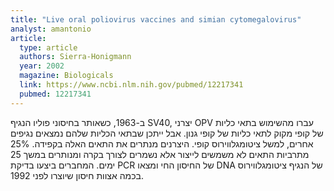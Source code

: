 ```yaml
---
title: "Live oral poliovirus vaccines and simian cytomegalovirus"
analyst: amantonio
article:
  type: article
  authors: Sierra-Honigmann
  year: 2002
  magazine: Biologicals
  link: https://www.ncbi.nlm.nih.gov/pubmed/12217341
  pubmed: 12217341
---
```


ב-1963, כשאותר בחיסוני פוליו הנגיף SV40, יצרני OPV עברו מהשימוש בתאי כליות של קופי מקוק לתאי כליות של קופי גנון. אבל ייתכן שבתאי הכליות שלהם נמצאים נגיפים אחרים, למשל ציטומגלווירוס קופי. היצרנים מנתרים את התאים האלה בקפידה. 25% מתרביות התאים לא משמשים לייצור אלא נשמרים לצורך בקרה ומנותרים במשך 25 ימים.
המחברים ביצעו בדיקת PCR של החיסון החי ומצאו DNA של הנגיף ציטומגלווירוס בכמה אצוות חיסון שיוצרו לפני 1992.
